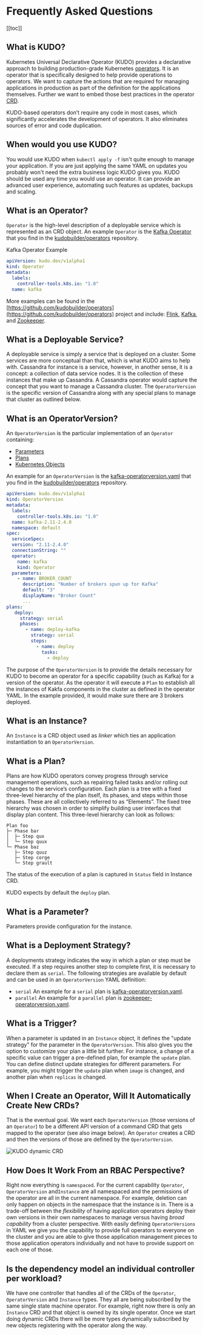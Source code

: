 # Frequently Asked Questions

[[toc]]

## What is KUDO?

Kubernetes Universal Declarative Operator (KUDO) provides a declarative approach to building production-grade Kubernetes [operators](https://coreos.com/operators/). It is an operator that is specifically designed to help provide operations to operators. We want to capture the actions that are required for managing applications in production as part of the definition for the applications themselves. Further we want to embed those best practices in the operator [CRD](https://kubernetes.io/docs/concepts/extend-kubernetes/api-extension/custom-resources/).

KUDO-based operators don’t require any code in most cases, which significantly accelerates the development of operators. It also eliminates sources of error and code duplication.

## When would you use KUDO?

You would use KUDO when `kubectl apply -f` isn't quite enough to manage your application. If you are just applying the same YAML on updates you probably won't need the extra business logic KUDO gives you.
KUDO should be used any time you would use an operator. It can provide an advanced user experience, automating such features as updates, backups and scaling.

## What is an Operator?

`Operator` is the high-level description of a deployable service which is represented as an CRD object. An example `Operator` is the [Kafka Operator](https://github.com/kudobuilder/operators/blob/master/repository/kafka/operator/) that you find in the [kudobuilder/operators](https://github.com/kudobuilder/operators) repository.

Kafka Operator Example
```yaml
apiVersion: kudo.dev/v1alpha1
kind: Operator
metadata:
  labels:
    controller-tools.k8s.io: "1.0"
  name: kafka
```

More examples can be found in the [https://github.com/kudobuilder/operators](https://github.com/kudobuilder/operators) project and include: [Flink](https://flink.apache.org/), [Kafka](https://kafka.apache.org/), and [Zookeeper](https://zookeeper.apache.org/).


## What is a Deployable Service?

A deployable service is simply a service that is deployed on a cluster. Some services are more conceptual than that, which is what KUDO aims to help with. Cassandra for instance is a service, however, in another sense, it is a concept: a collection of data service nodes. It is the collection of these instances that make up Cassandra. A Cassandra operator would capture the concept that you want to manage a Cassandra cluster. The `OperatorVersion` is the specific version of Cassandra along with any special plans to manage that cluster as outlined below.


## What is an OperatorVersion?

An `OperatorVersion` is the particular implementation of an `Operator` containing:

- [Parameters](#what-is-a-parameter)
- [Plans](#what-is-a-plan)
- [Kubernetes Objects](https://kubernetes.io/docs/concepts/overview/working-with-objects/kubernetes-objects/)

An example for an `OperatorVersion` is the [kafka-operatorversion.yaml](https://github.com/kudobuilder/operators/blob/master/repo/stable/kafka/versions/0/kafka-operatorversion.yaml) that you find in the [kudobuilder/operators](https://github.com/kudobuilder/operators) repository.

```yaml
apiVersion: kudo.dev/v1alpha1
kind: OperatorVersion
metadata:
  labels:
    controller-tools.k8s.io: "1.0"
  name: kafka-2.11-2.4.0
  namespace: default
spec:
  serviceSpec:
  version: "2.11-2.4.0"
  connectionString: ""
  operator:
    name: kafka
    kind: Operator
  parameters:
    - name: BROKER_COUNT
      description: "Number of brokers spun up for Kafka"
      default: "3"
      displayName: "Broker Count"
      ...
plans:
   deploy:
     strategy: serial
     phases:
       - name: deploy-kafka
         strategy: serial
         steps:
           - name: deploy
             tasks:
               - deploy      
```

The purpose of the `OperatorVersion` is to provide the details necessary for KUDO to become an operator for a specific capability (such as Kafka) for a version of the operator. As the operator it will execute a `Plan` to establish all the instances of Kakfa components in the cluster as defined in the operator YAML. In the example provided, it would make sure there are 3 brokers deployed.

## What is an Instance?

An `Instance` is a CRD object used as *linker* which ties an application instantiation to an `OperatorVersion`.

## What is a Plan?

Plans are how KUDO operators convey progress through service management operations, such as repairing failed tasks and/or rolling out changes to the service’s configuration. Each plan is a tree with a fixed three-level hierarchy of the plan itself, its phases, and steps within those phases. These are all collectively referred to as “Elements”. The fixed tree hierarchy was chosen in order to simplify building user interfaces that display plan content. This three-level hierarchy can look as follows:

```
Plan foo
├─ Phase bar
│  ├─ Step qux
│  └─ Step quux
└─ Phase baz
   ├─ Step quuz
   ├─ Step corge
   └─ Step grault
```

The status of the execution of a plan is captured in `Status` field in Instance CRD.

KUDO expects by default the `deploy` plan.

## What is a Parameter?

Parameters provide configuration for the instance.

## What is a Deployment Strategy?

A deployments strategy indicates the way in which a plan or step must be executed. If a step requires another step to complete first, it is necessary to declare them as `serial`. The following strategies are available by default and can be used in an `OperatorVersion` YAML definition:

- `serial`
  An example for a `serial` plan is [kafka-operatorversion.yaml](https://github.com/kudobuilder/operators/blob/master/repo/stable/kafka/versions/0/kafka-operatorversion.yaml).
- `parallel`
  An example for a `parallel` plan is [zookeeper-operatorversion.yaml](https://github.com/kudobuilder/operators/blob/master/repo/stable/kafka/versions/0/zookeeper-operatorversion.yaml).

## What is a Trigger?

When a parameter is updated in an `Instance` object, it defines the "update strategy" for the parameter in the `OperatorVersion`. This also gives you the option to customize your plan a little bit further. For instance, a change of a specific value can trigger a pre-defined plan, for example the `update` plan. You can define distinct update strategies for different parameters. For example, you might trigger the `update` plan when `image` is changed, and another plan when `replicas` is changed.

## When I Create an Operator, Will It Automatically Create New CRDs?

That is the eventual goal. We want each `OperatorVersion` (those versions of an `Operator`) to be a different API version of a command CRD that gets mapped to the operator (see also image below). An `Operator` creates a CRD and then the versions of those are defined by the `OperatorVersion`.

![KUDO dynamic CRD](/images/kudo-dymanic-crd.png?10x20)

## How Does It Work From an RBAC Perspective?

Right now everything is `namespaced`. For the current capability `Operator`, `OperatorVersion` and`Instance` are all namespaced and the permissions of the operator are all in the current namespace. For example, deletion can only happen on objects in the namespace that the instance is in. There is a trade-off between the *flexibility* of having application operators deploy their own versions in their own namespaces to manage versus having *broad capability* from a cluster perspective. With easily defining `OperatorVersions` in YAML we give you the capability to provide full operators to everyone on the cluster and you are able to give those application management pieces to those application operators individually and not have to provide support on each one of those.

## Is the dependency model an individual controller per workload?

We have one controller that handles all of the CRDs of the `Operator`, `OperatorVersion` and `Instance` types. They all are being subscribed by the same single state machine operator. For example, right now there is only an `Instance` CRD and that object is owned by its single operator. Once we start doing dynamic CRDs there will be more types dynamically subscribed by new objects registering with the operator along the way.
